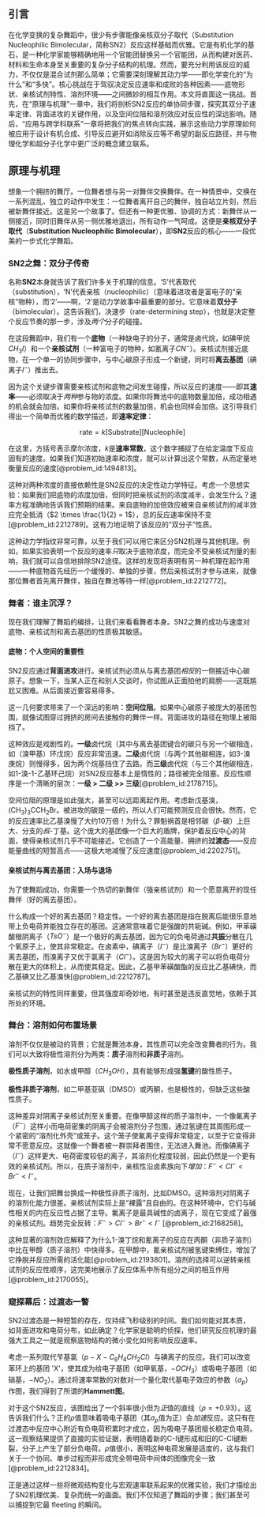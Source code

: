 ## 引言
在化学变换的复杂舞蹈中，很少有步骤能像亲核双分子取代（Substitution Nucleophilic Bimolecular，简称SN2）反应这样基础而优雅。它是有机化学的基石，是一种化学家能够精确地用一个官能团替换另一个官能团，从而构建对医药、材料和生命本身至关重要的复杂分子结构的机理。然而，要充分利用该反应的威力，不仅仅是混合试剂那么简单；它需要深刻理解其动力学——即化学变化的“为什么”和“多快”。核心挑战在于驾驭决定反应速率和成败的各种因素——底物形状、亲核试剂特性、溶剂环境——之间微妙的相互作用。本文将直面这一挑战。首先，在“原理与机理”一章中，我们将剖析SN2反应的单协同步骤，探究其双分子速率定律、背面进攻的关键作用，以及空间位阻和溶剂效应对反应性的深远影响。随后，“应用与跨学科联系”一章将把我们的焦点转向实践，展示这些动力学原理如何被应用于设计有机合成、引导反应避开如消除反应等不希望的副反应路径，并与物理化学和超分子化学中更广泛的概念建立联系。

## 原理与机理

想象一个拥挤的舞厅。一位舞者想与另一对舞伴交换舞伴。在一种情景中，交换在一系列混乱、独立的动作中发生：一位舞者离开自己的舞伴，独自站立片刻，然后被新舞伴接近。这是另一个故事了。但还有一种更优雅、协调的方式：新舞伴从一侧接近，同时旧舞伴从另一侧优雅地退出，所有动作一气呵成。这便是**亲核双分子取代**（**Substitution Nucleophilic Bimolecular**），即**SN2**反应的核心——一段优美的一步式化学舞蹈。

### SN2之舞：双分子传奇

名称**SN2**本身就告诉了我们许多关于机理的信息。‘S’代表取代（substitution），‘N’代表亲核（nucleophilic）（意味着进攻者是富电子的“亲核”物种），而‘2’——啊，‘2’是动力学故事中最重要的部分。它意味着**双分子**（bimolecular）。这告诉我们，决速步（rate-determining step），也就是决定整个反应节奏的那一步，涉及*两个*分子的碰撞。

在这段舞蹈中，我们有一个**底物**（一种缺电子的分子，通常是卤代烷，如碘甲烷$CH_3I$）和一个**亲核试剂**（一种富电子的物种，如氰离子$CN^-$）。亲核试剂接近底物，在一个单一的协同步骤中，与中心碳原子形成一个新键，同时将**离去基团**（碘离子$I^-$）推出去。

因为这个关键步骤需要亲核试剂和底物之间发生碰撞，所以反应的速度——即其**速率**——必须取决于*两种*参与物的浓度。如果你将舞池中的底物数量加倍，成功相遇的机会就会加倍。如果你将亲核试剂的数量加倍，机会也同样会加倍。这引导我们得出一个简单而优雅的数学描述，即**速率定律**：

$$
\text{rate} = k[\text{Substrate}][\text{Nucleophile}]
$$

在这里，方括号表示摩尔浓度，$k$是**速率常数**，这个数字捕捉了在给定温度下反应固有的速度。如果我们知道初始速率和浓度，就可以计算出这个常数，从而定量地衡量反应的速度[@problem_id:1494813]。

这种对两种浓度的直接依赖性是SN2反应的决定性动力学特征。考虑一个思想实验：如果我们把底物的浓度加倍，但同时把亲核试剂的浓度减半，会发生什么？速率方程准确地告诉我们预期的结果。来自底物的加倍效应被来自亲核试剂的减半效应完全抵消（$2 \times \frac{1}{2} = 1$），总的反应速率保持不变[@problem_id:2212789]。这有力地证明了该反应的“双分子”性质。

这种动力学指纹非常可靠，以至于我们可以用它来区分SN2机理与其他机理。例如，如果实验表明一个反应的速率*只*取决于底物浓度，而完全不受亲核试剂量的影响，我们就可以自信地排除SN2途径。这样的发现将表明有另一种机理在起作用——一种底物首先经历一个缓慢的、单独的步骤，然后亲核试剂才参与进来，就像那位舞者首先离开舞伴，独自在舞池等待一样[@problem_id:2212772]。

### 舞者：谁主沉浮？

现在我们理解了舞蹈的编排，让我们来看看舞者本身。SN2之舞的成功与速度对底物、亲核试剂和离去基团的性质极其敏感。

#### 底物：个人空间的重要性

SN2反应通过**背面进攻**进行。亲核试剂必须从与离去基团*相反*的一侧接近中心碳原子。想象一下，当某人正在和别人交谈时，你试图从正面拍他的肩膀——这既尴尬又困难。从后面接近要容易得多。

这一几何要求带来了一个深远的影响：**空间位阻**。如果中心碳原子被庞大的基团包围，就像试图穿过拥挤的房间去接触你的舞伴一样。背面进攻的路径在物理上被阻挡了。

这种效应是戏剧性的。**一级**卤代烷（其中与离去基团键合的碳只与另一个碳相连，如（溴甲基）环戊烷）反应非常迅速。**二级**卤代烷（与两个其他碳相连，如3-溴庚烷）则慢得多，因为两个烷基挡住了去路。而**三级**卤代烷（与三个其他碳相连，如1-溴-1-乙基环己烷）对SN2反应基本上是惰性的；路径被完全阻塞。反应性顺序是一个清晰的层次：**一级 > 二级 >> 三级**[@problem_id:2178715]。

空间位阻的原理是如此强大，甚至可以远距离起作用。考虑新戊基溴，$(\text{CH}_3)_3\text{CCH}_2\text{Br}$。被进攻的碳是一级的，所以人们可能预测反应会很快。然而，它的反应速率比乙基溴慢了大约10万倍！为什么？罪魁祸首是相邻碳（$\beta$-碳）上巨大、分支的*叔*-丁基。这个庞大的基团像一个巨大的盾牌，保护着反应中心的背面，使得亲核试剂几乎不可能接近。它创造了一个高能量、拥挤的**过渡态**——反应能量曲线的短暂高点——这极大地减慢了反应速度[@problem_id:2202751]。

#### 亲核试剂与离去基团：入场与退场

为了使舞蹈成功，你需要一个热切的新舞伴（强亲核试剂）和一个愿意离开的现任舞伴（好的离去基团）。

什么构成一个好的离去基团？稳定性。一个好的离去基团是指在脱离后能很乐意地带上负电荷并能独立存在的基团。这通常意味着它是强酸的共轭碱。例如，甲苯磺酸根阴离子（$TsO^-$）是一个极好的离去基团，因为它的负电荷通过**共振**分散在几个氧原子上，使其非常稳定。在卤素中，碘离子（$I^-$）是比溴离子（$Br^-$）更好的离去基团，而溴离子又优于氯离子（$Cl^-$）。这是因为较大的离子可以将负电荷分散在更大的体积上，从而使其稳定。因此，乙基甲苯磺酸酯的反应比乙基碘快，而乙基碘又比乙基溴快[@problem_id:2212787]。

亲核试剂的特性同样重要，但其强度却奇妙地，有时甚至是违反直觉地，依赖于其所处的环境。

### 舞台：溶剂如何布置场景

溶剂不仅仅是被动的背景；它就是舞池本身，其性质可以完全改变舞者的行为。我们可以大致将极性溶剂分为两类：**质子**溶剂和**非质子**溶剂。

**极性质子溶剂**，如水或甲醇（$CH_3OH$），具有能够形成强**氢键**的酸性质子。

**极性非质子溶剂**，如二甲基亚砜（DMSO）或丙酮，也是极性的，但缺乏这些酸性质子。

这种差异对阴离子亲核试剂至关重要。在像甲醇这样的质子溶剂中，一个像氟离子（$F^-$）这样小而电荷密集的阴离子会被溶剂分子包围，通过氢键在其周围形成一个紧密的“溶剂化外壳”或笼子。这个笼子使氟离子变得非常稳定，以至于它变得非常不愿意反应。这就像一个舞者被一群崇拜者围住，无法进入舞池。而像碘离子（$I^-$）这样更大、电荷密度较低的离子，其溶剂化程度较弱，因此仍然是一个更有效的亲核试剂。所以，在质子溶剂中，亲核性沿卤素族向下*增加*：$F^- \lt Cl^- \lt Br^- \lt I^-$。

现在，让我们把舞台换成一种极性非质子溶剂，比如DMSO。这种溶剂对阴离子的溶剂化能力很差。亲核试剂实际上是“裸露”且自由的。在这种环境中，它们与碱性相关的内在反应性占据了主导。氟离子是最具碱性的卤离子，现在它变成了最强的亲核试剂。趋势完全反转：$F^- \gt Cl^- \gt Br^- \lt I^-$ [@problem_id:2168258]。

这种显著的溶剂效应解释了为什么1-溴丁烷和氰离子的反应在丙酮（非质子溶剂）中比在甲醇（质子溶剂）中快得多。在甲醇中，氰亲核试剂被氢键束缚住，增加了它挣脱并反应所需的活化能[@problem_id:2193801]。溶剂的选择可以逆转亲核试剂的反应性顺序，这完美地展示了反应体系中所有组分之间的相互作用[@problem_id:2170055]。

### 窥探幕后：过渡态一瞥

SN2过渡态是一种短暂的存在，仅持续飞秒级别的时间。我们如何能对其本质，如背面进攻和电荷分布，如此确定？化学家是聪明的侦探，他们研究反应机理的最强大工具之一就是观察底物结构的微小变化如何影响反应速率。

考虑一系列取代苄基氯（$p-X-C_6H_4CH_2Cl$）与碘离子的反应。我们可以改变苯环上的基团 'X'，使其成为给电子基团（如甲氧基，$-OCH_3$）或吸电子基团（如硝基，$-NO_2$）。通过将速率常数的对数对一个量化取代基电子效应的参数（$\sigma_p$）作图，我们得到了所谓的**Hammett图**。

对于这个SN2反应，该图给出了一个斜率很小但为*正*值的直线（$\rho = +0.93$）。这告诉我们什么？正的$\rho$值意味着吸电子基团（其$\sigma_p$值为正）会*加速*反应。这只有在过渡态中反应中心附近有负电荷积累时才成立，因为吸电子基团擅长稳定负电荷。这一观察结果提供了直接的实验证据，表明随着新的C-I键形成和旧的C-Cl键断裂，分子上产生了部分负电荷。$\rho$值很小，表明这种电荷发展是适度的，这与我们关于一个协同、单步过程而非形成完全带电荷中间体的图像完全一致[@problem_id:2212834]。

正是通过这样一些将微观结构变化与宏观速率联系起来的优雅实验，我们才描绘出了SN2机理优美、复杂而统一的画面。我们不仅知道了舞蹈的步骤；我们甚至可以捕捉到它最 fleeting 的瞬间。

